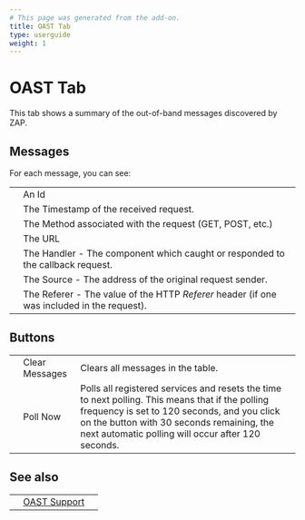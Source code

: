 ```yaml
---
# This page was generated from the add-on.
title: OAST Tab
type: userguide
weight: 1
---
```


# OAST Tab

This tab shows a summary of the out-of-band messages discovered by ZAP.

## Messages

For each message, you can see:

|   |                                                                                            |
|---|--------------------------------------------------------------------------------------------|
|   | An Id                                                                                      |
|   | The Timestamp of the received request.                                                     |
|   | The Method associated with the request (GET, POST, etc.)                                   |
|   | The URL                                                                                    |
|   | The Handler - The component which caught or responded to the callback request.             |
|   | The Source - The address of the original request sender.                                   |
|   | The Referer - The value of the HTTP *Referer* header (if one was included in the request). |

## Buttons

|   |                |                                                                                                                                                                                                                                                    |
|---|----------------|----------------------------------------------------------------------------------------------------------------------------------------------------------------------------------------------------------------------------------------------------|
|   | Clear Messages | Clears all messages in the table.                                                                                                                                                                                                                  |
|   | Poll Now       | Polls all registered services and resets the time to next polling. This means that if the polling frequency is set to 120 seconds, and you click on the button with 30 seconds remaining, the next automatic polling will occur after 120 seconds. |

## See also

|   |                                                    |   |
|---|----------------------------------------------------|---|
|   | [OAST Support](/docs/desktop/addons/oast-support/) |   |
